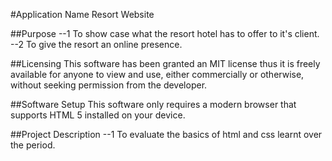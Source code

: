 #Application Name
Resort Website

##Purpose
--1 To show case what the resort hotel has to offer to it's client.
--2 To give the resort an online presence.

##Licensing
This software has been granted an MIT license thus it is freely available for anyone to view and use, either commercially or otherwise, without seeking permission from the developer.

##Software Setup
This software only requires a modern browser that supports HTML 5 installed on your device.

##Project Description
--1 To evaluate the basics of html and css learnt over the period.
